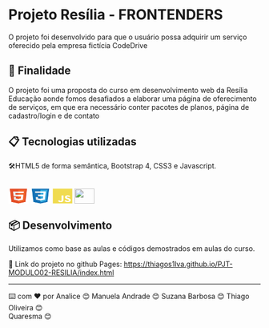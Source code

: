 # Projeto Resília - FRONTENDERS

O projeto foi desenvolvido para que o usuário possa adquirir um serviço oferecido pela empresa fictícia CodeDrive


## 🚀 Finalidade

O projeto foi uma proposta do curso em desenvolvimento web da Resília Educação aonde fomos desafiados a elaborar uma página de oferecimento de serviços, em que era necessário conter pacotes de planos, página de cadastro/login e de contato

## 📋 Tecnologias utilizadas

🛠️HTML5 de forma semântica, Bootstrap 4, CSS3 e Javascript.
<div style="display: inline_block"><br>
<img align="center" height="30" width="40" src="https://raw.githubusercontent.com/devicons/devicon/master/icons/html5/html5-original.svg">
<img align="center"  height="30" width="40" src="https://raw.githubusercontent.com/devicons/devicon/master/icons/css3/css3-original.svg">
<img align="center"  height="30" width="40" src="https://raw.githubusercontent.com/devicons/devicon/master/icons/javascript/javascript-plain.svg">
<img align="center"  height="30" width="40" src="https://cdn.jsdelivr.net/gh/devicons/devicon/icons/bootstrap/bootstrap-original.svg" />
</div>


## 📦 Desenvolvimento

Utilizamos como base as aulas e códigos demostrados em aulas do curso. 



📌 Link do projeto no github Pages: https://thiagos1lva.github.io/PJT-MODULO02-RESILIA/index.html
 
---
⌨️ com ❤️ por  Analice 😊
                Manuela Andrade 😊
                Suzana Barbosa 😊
                Thiago Oliveira 😊   
                Quaresma 😊





